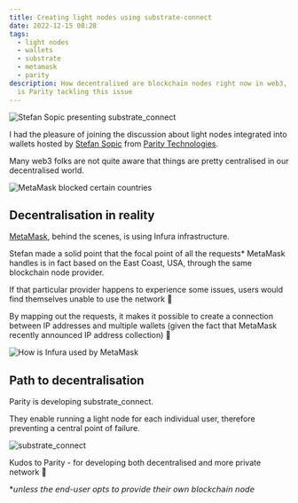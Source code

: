 ```yaml
---
title: Creating light nodes using substrate-connect
date: 2022-12-15 08:28
tags:
  - light nodes
  - wallets
  - substrate
  - metamask
  - parity
description: How decentralised are blockchain nodes right now in web3, and how
  is Parity tackling this issue
---
```

![Stefan Sopic presenting substrate_connect](/media/1671302502487.jpeg "Stefan Sopic presenting substrate_connect")

I had the pleasure of joining the discussion about light nodes integrated into wallets hosted by [Stefan Sopic](https://twitter.com/sopke86) from [Parity Technologies](https://twitter.com/paritytech).

Many web3 folks are not quite aware that things are pretty centralised in our decentralised world.

![MetaMask blocked certain countries](/media/screenshot-2023-01-10-at-02.26.18.png "MetaMask blocked certain countries")

## Decentralisation in reality

[MetaMask](https://twitter.com/MetaMask), behind the scenes, is using Infura infrastructure.

Stefan made a solid point that the focal point of all the requests* MetaMask handles is in fact based on the East Coast, USA, through the same blockchain node provider.

If that particular provider happens to experience some issues, users would find themselves unable to use the network 🤯

By mapping out the requests, it makes it possible to create a connection between IP addresses and multiple wallets (given the fact that MetaMask recently announced IP address collection) 🤔

![How is Infura used by MetaMask](/media/matamask-i-infura-za-blog.png "How is Infura used by MetaMask")

## Path to decentralisation

Parity is developing substrate_connect.

They enable running a light node for each individual user, therefore preventing a central point of failure.

![substrate_connect](/media/subs-connect.png "substrate_connect")

Kudos to Parity - for developing both decentralised and more private network 👏



\*𝘶𝘯𝘭𝘦𝘴𝘴 𝘵𝘩𝘦 𝘦𝘯𝘥-𝘶𝘴𝘦𝘳 𝘰𝘱𝘵𝘴 𝘵𝘰 𝘱𝘳𝘰𝘷𝘪𝘥𝘦 𝘵𝘩𝘦𝘪𝘳 𝘰𝘸𝘯 𝘣𝘭𝘰𝘤𝘬𝘤𝘩𝘢𝘪𝘯 𝘯𝘰𝘥𝘦